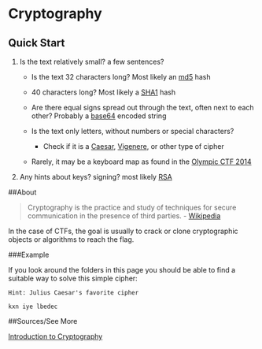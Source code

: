 # Cryptography

## Quick Start

1. Is the text relatively small? a few sentences?

    * Is the text 32 characters long? Most likely an [md5](./md5/) hash

    * 40 characters long? Most likely a [SHA1](./sha1/) hash

    * Are there equal signs spread out through the text, often next to each other? Probably a [base64](./base64/) encoded string

    * Is the text only letters, without numbers or special characters?

        * Check if it is a [Caesar](./caesar-cipher/), [Vigenere](./vigenere-cipher/), or other type of cipher

    * Rarely, it may be a keyboard map as found in the [Olympic CTF 2014](https://github.com/ctfs/write-ups/tree/master/olympic-ctf-2014/crypting)

2. Any hints about keys? signing? most likely [RSA](./rsa/)


##About

> Cryptography is the practice and study of techniques for secure communication in the presence of third parties. - [Wikipedia](http://en.wikipedia.org/wiki/Cryptography)

In the case of CTFs, the goal is usually to crack or clone cryptographic objects or algorithms to reach the flag.

###Example

If you look around the folders in this page you should be able to find a suitable way to solve this simple cipher:

```
Hint: Julius Caesar's favorite cipher

kxn iye lbedec
```

##Sources/See More

[Introduction to Cryptography](http://www.cs.umd.edu/~waa/414-F11/IntroToCrypto.pdf)
